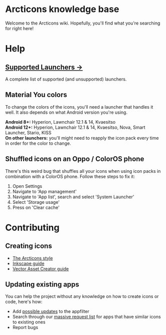 # Arcticons knowledge base

Welcome to the Arcticons wiki. Hopefully, you'll find what you're searching for right here!

# Help

## [Supported Launchers →](https://github.com/Arcticons-Team/Arcticons/wiki/Supported-Launchers)
A complete list of supported (and unsupported) launchers.

## Material You colors
To change the colors of the icons, you'll need a launcher that handles it well. It also depends on what Android version you're using.

**Android 8+:** Hyperion, Lawnchair 12.1 & 14, Kvaesitso <br>
**Android 12+:** Hyperion, Lawnchair 12.1 & 14, Kvaesitso, Nova, Smart Launcher, Stario, KISS <br>
**On other launchers:** you'll might need to reapply the icon pack every time in order for the color to change. 

## Shuffled icons on an Oppo / ColorOS phone
There's this weird bug that shuffles all your icons when using icon packs in combination with a ColorOS phone. Follow these steps to fix it: <br>
1. Open Settings
2. Navigate to 'App management'
3. Navigate to 'App list', search and select 'System Launcher'
4. Select 'Storage usage'
5. Press on 'Clear cache'

# Contributing

## Creating icons
- [The Arcticons style](https://github.com/Arcticons-Team/Arcticons/wiki/Contributing)
- [Inkscape guide](https://github.com/Arcticons-Team/Arcticons/wiki/Inkscape-Guide)
- [Vector Asset Creator guide](https://github.com/Arcticons-Team/Arcticons/wiki/Vector-Asset-Creator)

## Updating existing apps
You can help the project without any knowledge on how to create icons or code, here's how:
- Add [possible updates](https://arcticons-team.github.io/Arcticons/updatable.html) to the appfilter
- Search through our [massive request list](https://arcticons-team.github.io/Arcticons/requests.html) for apps that have similar icons to existing ones
- Report bugs
